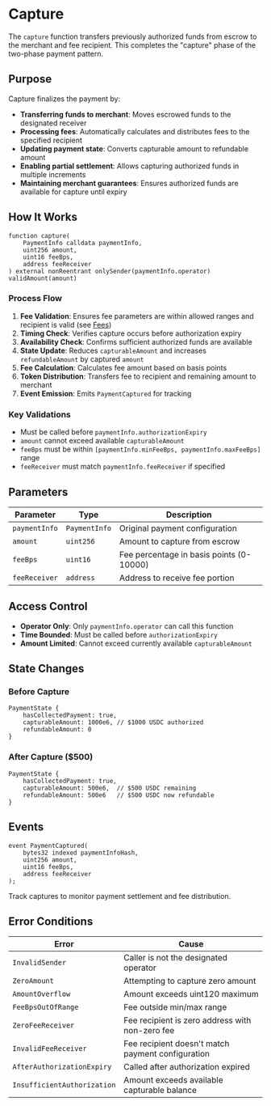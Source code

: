 # Capture

The `capture` function transfers previously authorized funds from escrow to the merchant and fee recipient. This completes the "capture" phase of the two-phase payment pattern.

## Purpose

Capture finalizes the payment by:
- **Transferring funds to merchant**: Moves escrowed funds to the designated receiver
- **Processing fees**: Automatically calculates and distributes fees to the specified recipient
- **Updating payment state**: Converts capturable amount to refundable amount
- **Enabling partial settlement**: Allows capturing authorized funds in multiple increments
- **Maintaining merchant guarantees**: Ensures authorized funds are available for capture until expiry

## How It Works

```solidity
function capture(
    PaymentInfo calldata paymentInfo,
    uint256 amount,
    uint16 feeBps,
    address feeReceiver
) external nonReentrant onlySender(paymentInfo.operator) validAmount(amount)
```

### Process Flow
1. **Fee Validation**: Ensures fee parameters are within allowed ranges and recipient is valid (see [Fees](Fees.md))
2. **Timing Check**: Verifies capture occurs before authorization expiry
3. **Availability Check**: Confirms sufficient authorized funds are available
4. **State Update**: Reduces `capturableAmount` and increases `refundableAmount` by captured `amount`
5. **Fee Calculation**: Calculates fee amount based on basis points
6. **Token Distribution**: Transfers fee to recipient and remaining amount to merchant
7. **Event Emission**: Emits `PaymentCaptured` for tracking

### Key Validations
- Must be called before `paymentInfo.authorizationExpiry`
- `amount` cannot exceed available `capturableAmount`
- `feeBps` must be within `[paymentInfo.minFeeBps, paymentInfo.maxFeeBps]` range
- `feeReceiver` must match `paymentInfo.feeReceiver` if specified

## Parameters

| Parameter | Type | Description |
|-----------|------|-------------|
| `paymentInfo` | `PaymentInfo` | Original payment configuration |
| `amount` | `uint256` | Amount to capture from escrow |
| `feeBps` | `uint16` | Fee percentage in basis points (0-10000) |
| `feeReceiver` | `address` | Address to receive fee portion |

## Access Control

- **Operator Only**: Only `paymentInfo.operator` can call this function
- **Time Bounded**: Must be called before `authorizationExpiry`
- **Amount Limited**: Cannot exceed currently available `capturableAmount`

## State Changes

### Before Capture
```
PaymentState {
    hasCollectedPayment: true,
    capturableAmount: 1000e6, // $1000 USDC authorized
    refundableAmount: 0
}
```

### After Capture ($500)
```
PaymentState {
    hasCollectedPayment: true,
    capturableAmount: 500e6,  // $500 USDC remaining
    refundableAmount: 500e6   // $500 USDC now refundable
}
```

## Events

```solidity
event PaymentCaptured(
    bytes32 indexed paymentInfoHash,
    uint256 amount,
    uint16 feeBps,
    address feeReceiver
);
```

Track captures to monitor payment settlement and fee distribution.

## Error Conditions

| Error | Cause |
|-------|--------|
| `InvalidSender` | Caller is not the designated operator |
| `ZeroAmount` | Attempting to capture zero amount |
| `AmountOverflow` | Amount exceeds uint120 maximum |
| `FeeBpsOutOfRange` | Fee outside min/max range |
| `ZeroFeeReceiver` | Fee recipient is zero address with non-zero fee |
| `InvalidFeeReceiver` | Fee recipient doesn't match payment configuration |
| `AfterAuthorizationExpiry` | Called after authorization expired |
| `InsufficientAuthorization` | Amount exceeds available capturable balance |

